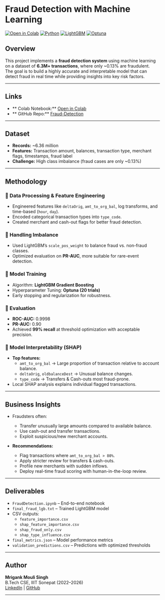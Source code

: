 # Fraud Detection with Machine Learning

[![Open in Colab](https://colab.research.google.com/assets/colab-badge.svg)](https://colab.research.google.com/drive/18PbvB_Cyeo6qE-MrDtuY6S8DrMt1NL3l?usp=sharing)
[![Python](https://img.shields.io/badge/Python–3.12-blue)](https://www.python.org/)
[![LightGBM](https://img.shields.io/badge/LightGBM-GradientBoosting-green)](https://lightgbm.readthedocs.io/)
[![Optuna](https://img.shields.io/badge/Optuna-Hyperparameter-Tuning-orange)]([https://optuna.org/](https://optuna.org/))

## Overview
This project implements a **fraud detection system** using machine learning on a dataset of **6.3M+ transactions**, where only ~0.13% are fraudulent.  
The goal is to build a highly accurate and interpretable model that can detect fraud in real time while providing insights into key risk factors.

---

## Links
- ** Colab Notebook:** [Open in Colab](https://colab.research.google.com/drive/18PbvB_Cyeo6qE-MrDtuY6S8DrMt1NL3l?usp=sharing)  
- ** GitHub Repo:** [Fraud-Detection](https://github.com/Mrigank-Mouli-Singh/Fraud-Detection)

---

## Dataset
- **Records:** ~6.36 million  
- **Features:** Transaction amount, balances, transaction type, merchant flags, timestamps, fraud label  
- **Challenge:** High class imbalance (fraud cases are only ~0.13%)

---

## Methodology

### 🔹 Data Processing & Feature Engineering
- Engineered features like `deltaOrig`, `amt_to_org_bal`, log transforms, and time-based (`hour`, `day`).  
- Encoded categorical transaction types into `type_code`.  
- Created merchant and cash-out flags for better fraud detection.  

### 🔹 Handling Imbalance
- Used LightGBM’s `scale_pos_weight` to balance fraud vs. non-fraud classes.  
- Optimized evaluation on **PR-AUC**, more suitable for rare-event detection.  

### 🔹 Model Training
- Algorithm: **LightGBM Gradient Boosting**  
- Hyperparameter Tuning: **Optuna (20 trials)**  
- Early stopping and regularization for robustness.  

### 🔹 Evaluation
- **ROC-AUC:** 0.9998  
- **PR-AUC:** 0.90  
- Achieved **99% recall** at threshold optimization with acceptable precision.  

### 🔹 Model Interpretability (SHAP)
- **Top features:**  
  - `amt_to_org_bal` → Large proportion of transaction relative to account balance.  
  - `deltaOrig`, `oldbalanceDest` → Unusual balance changes.  
  - `type_code` → Transfers & Cash-outs most fraud-prone.  
- Local SHAP analysis explains individual flagged transactions.  

---

## Business Insights

- Fraudsters often:  
  - Transfer unusually large amounts compared to available balance.  
  - Use cash-out and transfer transactions.  
  - Exploit suspicious/new merchant accounts.  

- **Recommendations:**  
  - Flag transactions where `amt_to_org_bal > 80%`.  
  - Apply stricter review for transfers & cash-outs.  
  - Profile new merchants with sudden inflows.  
  - Deploy real-time fraud scoring with human-in-the-loop review.  

---

## Deliverables

- `FraudDetection.ipynb` – End-to-end notebook  
- `final_fraud_lgb.txt` – Trained LightGBM model  
- CSV outputs:  
  - `feature_importance.csv`  
  - `shap_feature_importance.csv`  
  - `shap_fraud_only.csv`  
  - `shap_type_influence.csv`  
- `final_metrics.json` – Model performance metrics  
- `validation_predictions.csv` – Predictions with optimized thresholds  

---

## Author
**Mrigank Mouli Singh**  
B.Tech CSE, IIIT Sonepat (2022–2026)  
[LinkedIn](https://www.linkedin.com/in/mrigank-mouli-singh/) | [GitHub](https://github.com/Mrigank-Mouli-Singh)  


---
